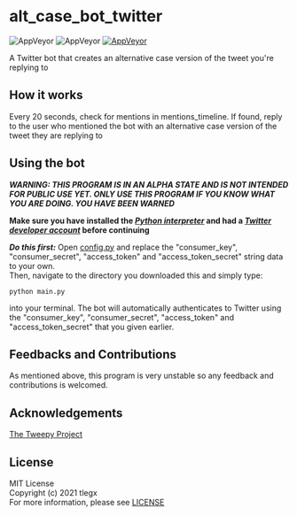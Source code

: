 # alt_case_bot_twitter
<p>
  <img alt="AppVeyor" src="https://img.shields.io/badge/Status-Unstable-informational?color=orange">
  <img alt="AppVeyor" src="https://img.shields.io/badge/Language-Python-informational?color=blue">
  <a href="https://github.com/tlegx/alt_case_bot_twitter/releases/tag/v0.0.0-alpha">
    <img alt="AppVeyor" src="https://img.shields.io/badge/Version-v0.0.0 alpha-informational?color=orange">
  </a>
</p>

A Twitter bot that creates an alternative case version of the tweet you're replying to
## How it works
Every 20 seconds, check for mentions in mentions_timeline. If found, reply to the user who mentioned the bot with an alternative case version of the tweet they are replying to
## Using the bot
***WARNING: THIS PROGRAM IS IN AN ALPHA STATE AND IS NOT INTENDED FOR PUBLIC USE YET. ONLY USE THIS PROGRAM IF YOU KNOW WHAT YOU ARE DOING. YOU HAVE BEEN WARNED***

**Make sure you have installed the *[Python interpreter](https://python.org)* and had a *[Twitter developer account](https://developers.twitter.com)* before continuing**

***Do this first:*** Open [config.py](https://github.com/tlegx/alt_case_bot_twitter/blob/master/config.py) and replace the "consumer_key", "consumer_secret", "access_token" and "access_token_secret" string data to your own.</br>
Then, navigate to the directory you downloaded this and simply type:
```
python main.py
```
into your terminal. The bot will automatically authenticates to Twitter using the "consumer_key", "consumer_secret", "access_token" and "access_token_secret" that you given earlier.
## Feedbacks and Contributions
As mentioned above, this program is very unstable so any feedback and contributions is welcomed.
## Acknowledgements
[The Tweepy Project](https://github.com/tweepy/tweepy)
## License
MIT License</br>
Copyright (c) 2021 tlegx</br>
For more information, please see [LICENSE](https://github.com/tlegx/alt_case_bot_twitter/blob/master/LICENSE)
